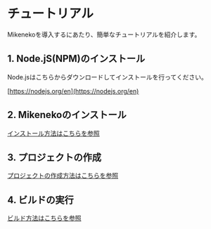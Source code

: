 # チュートリアル

Mikenekoを導入するにあたり、簡単なチュートリアルを紹介します。

## 1. Node.jS(NPM)のインストール

Node.jsはこちらからダウンロードしてインストールを行ってください。

[https://nodejs.org/en](https://nodejs.org/en)

## 2. Mikenekoのインストール

[インストール方法はこちらを参照](installation.md)

## 3. プロジェクトの作成

[プロジェクトの作成方法はこちらを参照](create.md)

## 4. ビルドの実行

[ビルド方法はこちらを参照](build.md)
